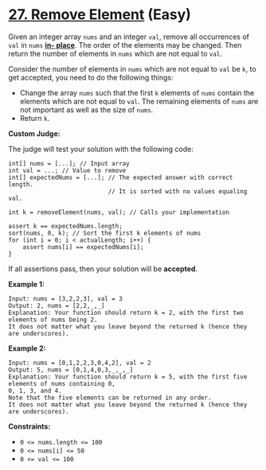 # [27. Remove Element][link] (Easy)

[link]: https://leetcode.com/problems/remove-element/

Given an integer array `nums` and an integer `val`, remove all occurrences of `val` in `nums` [**in-
place**](https://en.wikipedia.org/wiki/In-place_algorithm). The order of the elements may be changed.
Then return the number of elements in  `nums` which are not equal to  `val`.

Consider the number of elements in `nums` which are not equal to `val` be `k`, to get accepted, you
need to do the following things:

- Change the array `nums` such that the first `k` elements of `nums` contain the elements which are
not equal to `val`. The remaining elements of `nums` are not important as well as the size of
`nums`.
- Return `k`.

**Custom Judge:**

The judge will test your solution with the following code:

```
int[] nums = [...]; // Input array
int val = ...; // Value to remove
int[] expectedNums = [...]; // The expected answer with correct length.
                            // It is sorted with no values equaling val.

int k = removeElement(nums, val); // Calls your implementation

assert k == expectedNums.length;
sort(nums, 0, k); // Sort the first k elements of nums
for (int i = 0; i < actualLength; i++) {
    assert nums[i] == expectedNums[i];
}
```

If all assertions pass, then your solution will be **accepted**.

**Example 1:**

```
Input: nums = [3,2,2,3], val = 3
Output: 2, nums = [2,2,_,_]
Explanation: Your function should return k = 2, with the first two elements of nums being 2.
It does not matter what you leave beyond the returned k (hence they are underscores).
```

**Example 2:**

```
Input: nums = [0,1,2,2,3,0,4,2], val = 2
Output: 5, nums = [0,1,4,0,3,_,_,_]
Explanation: Your function should return k = 5, with the first five elements of nums containing 0,
0, 1, 3, and 4.
Note that the five elements can be returned in any order.
It does not matter what you leave beyond the returned k (hence they are underscores).
```

**Constraints:**

- `0 <= nums.length <= 100`
- `0 <= nums[i] <= 50`
- `0 <= val <= 100`
